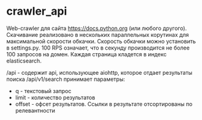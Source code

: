 # crawler_api
Web-crawler для сайта https://docs.python.org (или любого другого).
Скачивание реализовано в нескольких параллельных корутинах для максимальной скорости обкачки. Скорость обкачки можно установить в settings.py. 100 RPS означает, что в секунду производится не более 100 запросов на домен. Каждая страница кладется в индекс elasticsearch.

/api - содержит api, использующее aiohttp, которое отдает результаты поиска
/api/v1/search принимает параметры:
- q - текстовый запрос
- limit - количество результатов
- offset - офсет результатов. Ссылки в результате отсортированы по релевантности